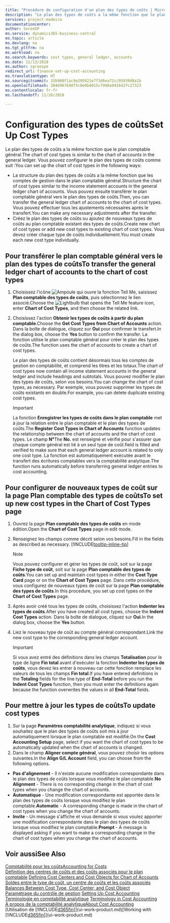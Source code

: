 ```yaml
---
title: "Procédure de configuration d'un plan des types de coûts | Microsoft Docs"
description: "Le plan des types de coûts a la même fonction que le plan comptable général."
services: project-madeira
documentationcenter: 
author: SorenGP
ms.service: dynamics365-business-central
ms.topic: article
ms.devlang: na
ms.tgt_pltfrm: na
ms.workload: na
ms.search.keywords: cost types, general ledger, accounts
ms.date: 11/13/2018
ms.author: sgroespe
redirect_url: finance-set-up-cost-accounting
ms.translationtype: HT
ms.sourcegitcommit: 33b900f1ac9e295921e7f3d6ea72cc93939d8a1b
ms.openlocfilehash: 2846967648f5c0e0b6015c7990a941642fc27323
ms.contentlocale: fr-fr
ms.lasthandoff: 11/26/2018

---
```

# <a name="set-up-cost-types"></a><span data-ttu-id="a015b-103">Configuration des types de coûts</span><span class="sxs-lookup"><span data-stu-id="a015b-103">Set Up Cost Types</span></span>
<span data-ttu-id="a015b-104">Le plan des types de coûts a la même fonction que le plan comptable général.</span><span class="sxs-lookup"><span data-stu-id="a015b-104">The chart of cost types is similar to the chart of accounts in the general ledger.</span></span> <span data-ttu-id="a015b-105">Vous pouvez configurer le plan des types de coûts comme suit :</span><span class="sxs-lookup"><span data-stu-id="a015b-105">You can set up the chart of cost types in the following ways:</span></span>  

-   <span data-ttu-id="a015b-106">La structure du plan des types de coûts a la même fonction que les comptes de gestion dans le plan comptable général.</span><span class="sxs-lookup"><span data-stu-id="a015b-106">Structure the chart of cost types similar to the income statement accounts in the general ledger chart of accounts.</span></span> <span data-ttu-id="a015b-107">Vous pouvez ensuite transférer le plan comptable général vers le plan des types de coûts.</span><span class="sxs-lookup"><span data-stu-id="a015b-107">Then, you can transfer the general ledger chart of accounts to the chart of cost types.</span></span> <span data-ttu-id="a015b-108">Vous pouvez effectuer tous les ajustements nécessaires après le transfert.</span><span class="sxs-lookup"><span data-stu-id="a015b-108">You can make any necessary adjustments after the transfer.</span></span>  
-   <span data-ttu-id="a015b-109">Créez le plan des types de coûts ou ajoutez de nouveaux types de coûts au plan comptable existant des types de coûts.</span><span class="sxs-lookup"><span data-stu-id="a015b-109">Create new chart of cost types or add new cost types to existing chart of cost types.</span></span> <span data-ttu-id="a015b-110">Vous devez créer chaque type de coûts individuellement.</span><span class="sxs-lookup"><span data-stu-id="a015b-110">You must create each new cost type individually.</span></span>  

## <a name="to-transfer-the-general-ledger-chart-of-accounts-to-the-chart-of-cost-types"></a><span data-ttu-id="a015b-111">Pour transférer le plan comptable général vers le plan des types de coûts</span><span class="sxs-lookup"><span data-stu-id="a015b-111">To transfer the general ledger chart of accounts to the chart of cost types</span></span>  
1.  <span data-ttu-id="a015b-112">Choisissez l'icône ![Ampoule qui ouvre la fonction Tell Me](media/ui-search/search_small.png "Dites-moi ce que vous voulez faire"), saisissez **Plan comptable des types de coûts**, puis sélectionnez le lien associé.</span><span class="sxs-lookup"><span data-stu-id="a015b-112">Choose the ![Lightbulb that opens the Tell Me feature](media/ui-search/search_small.png "Tell me what you want to do") icon, enter **Chart of Cost Types**, and then choose the related link.</span></span>  
2.  <span data-ttu-id="a015b-113">Choisissez l'action **Obtenir les types de coûts à partir du plan comptable**.</span><span class="sxs-lookup"><span data-stu-id="a015b-113">Choose the **Get Cost Types from Chart of Accounts** action.</span></span> <span data-ttu-id="a015b-114">Dans la boîte de dialogue, cliquez sur **Oui** pour confirmer le transfert.</span><span class="sxs-lookup"><span data-stu-id="a015b-114">In the dialog box, choose the **Yes** button to confirm the transfer.</span></span> <span data-ttu-id="a015b-115">La fonction utilise le plan comptable général pour créer le plan des types de coûts.</span><span class="sxs-lookup"><span data-stu-id="a015b-115">The function uses the chart of accounts to create a chart of cost types.</span></span>  

    <span data-ttu-id="a015b-116">Le plan des types de coûts contient désormais tous les comptes de gestion en comptabilité, et comprend les titres et les totaux.</span><span class="sxs-lookup"><span data-stu-id="a015b-116">The chart of cost types now contain all income statement accounts in the general ledger and include headings and subtotals.</span></span> <span data-ttu-id="a015b-117">Vous pouvez modifier le plan des types de coûts, selon vos besoins.</span><span class="sxs-lookup"><span data-stu-id="a015b-117">You can change the chart of cost types, as necessary.</span></span> <span data-ttu-id="a015b-118">Par exemple, vous pouvez supprimer les types de coûts existants en double.</span><span class="sxs-lookup"><span data-stu-id="a015b-118">For example, you can delete duplicate existing cost types.</span></span>  

    > [!IMPORTANT]  
    >  <span data-ttu-id="a015b-119">La fonction **Enregistrer les types de coûts dans le plan comptable** met à jour la relation entre le plan comptable et le plan des types de coûts.</span><span class="sxs-lookup"><span data-stu-id="a015b-119">The **Register Cost Types in Chart of Accounts** function updates the relationship between the chart of accounts and the chart of cost types.</span></span> <span data-ttu-id="a015b-120">Le champ **N°**</span><span class="sxs-lookup"><span data-stu-id="a015b-120">The **No.**</span></span> <span data-ttu-id="a015b-121">est renseigné et vérifié pour s'assurer que chaque compte général est lié à un seul type de coût.</span><span class="sxs-lookup"><span data-stu-id="a015b-121">field is filled and verified to make sure that each general ledger account is related to only one cost type.</span></span> <span data-ttu-id="a015b-122">La fonction est automatiquement exécutée avant le transfert des écritures comptables vers la comptabilité analytique.</span><span class="sxs-lookup"><span data-stu-id="a015b-122">The function runs automatically before transferring general ledger entries to cost accounting.</span></span>  

## <a name="to-set-up-new-cost-types-in-the-chart-of-cost-types-page"></a><span data-ttu-id="a015b-123">Pour configurer de nouveaux types de coût sur la page Plan comptable des types de coûts</span><span class="sxs-lookup"><span data-stu-id="a015b-123">To set up new cost types in the Chart of Cost Types page</span></span>  
1.  <span data-ttu-id="a015b-124">Ouvrez la page **Plan comptable des types de coûts** en mode édition.</span><span class="sxs-lookup"><span data-stu-id="a015b-124">Open the **Chart of Cost Types** page in edit mode.</span></span>  
2.  <span data-ttu-id="a015b-125">Renseignez les champs comme décrit selon vos besoins.</span><span class="sxs-lookup"><span data-stu-id="a015b-125">Fill in the fields as described as necessary.</span></span> [!INCLUDE[tooltip-inline-tip](includes/tooltip-inline-tip_md.md)]

    > [!NOTE]  
    >  <span data-ttu-id="a015b-126">Vous pouvez configurer et gérer les types de coût, soit sur la page **Fiche type de coût**, soit sur la page **Plan comptable des types de coûts**.</span><span class="sxs-lookup"><span data-stu-id="a015b-126">You can set up and maintain cost types in either the **Cost Type Card** page or on the **Chart of Cost Types** page.</span></span> <span data-ttu-id="a015b-127">Dans cette procédure, vous configurez de nouveaux types de coût sur la page **Plan comptable des types de coûts**.</span><span class="sxs-lookup"><span data-stu-id="a015b-127">In this procedure, you set up cost types on the **Chart of Cost Types** page.</span></span>

3.  <span data-ttu-id="a015b-128">Après avoir créé tous les types de coûts, choisissez l'action **Indenter les types de coûts**.</span><span class="sxs-lookup"><span data-stu-id="a015b-128">After you have created all cost types, choose the **Indent Cost Types** action.</span></span> <span data-ttu-id="a015b-129">Dans la boîte de dialogue, cliquez sur **Oui**.</span><span class="sxs-lookup"><span data-stu-id="a015b-129">In the dialog box, choose the **Yes** button.</span></span>  
4.  <span data-ttu-id="a015b-130">Liez le nouveau type de coût au compte général correspondant.</span><span class="sxs-lookup"><span data-stu-id="a015b-130">Link the new cost type to the corresponding general ledger account.</span></span>  

    > [!IMPORTANT]  
    >  <span data-ttu-id="a015b-131">Si vous avez entré des définitions dans les champs **Totalisation** pour le type de ligne **Fin total** avant d'exécuter la fonction **Indenter les types de coûts**, vous devez les entrer à nouveau car cette fonction remplace les valeurs de tous les champs **Fin total**.</span><span class="sxs-lookup"><span data-stu-id="a015b-131">If you have entered definitions in the **Totaling** fields for the line type of **End-Total** before you run the **Indent Cost Types** function, then you must enter the definitions again because the function overwrites the values in all **End-Total** fields.</span></span>  

## <a name="to-update-cost-types"></a><span data-ttu-id="a015b-132">Pour mettre à jour les types de coûts</span><span class="sxs-lookup"><span data-stu-id="a015b-132">To update cost types</span></span>  
1.  <span data-ttu-id="a015b-133">Sur la page **Paramètres comptabilité analytique**, indiquez si vous souhaitez que le plan des types de coûts soit mis à jour automatiquement lorsque le plan comptable est modifié.</span><span class="sxs-lookup"><span data-stu-id="a015b-133">On the **Cost Accounting Setup** page, select if you want the chart of cost types to be automatically updated when the chart of accounts is changed.</span></span>  
2.  <span data-ttu-id="a015b-134">Dans le champ **Aligner compte général**, vous pouvez choisir les options suivantes.</span><span class="sxs-lookup"><span data-stu-id="a015b-134">In the **Align G/L Account** field, you can choose from the following options.</span></span>  

- <span data-ttu-id="a015b-135">**Pas d'alignement** - Il n'existe aucune modification correspondante dans le plan des types de coûts lorsque vous modifiez le plan comptable.</span><span class="sxs-lookup"><span data-stu-id="a015b-135">**No Alignment** - There is no corresponding change in the chart of cost types when you change the chart of accounts.</span></span>  
- <span data-ttu-id="a015b-136">**Automatique** - Une modification correspondante est apportée dans le plan des types de coûts lorsque vous modifiez le plan comptable.</span><span class="sxs-lookup"><span data-stu-id="a015b-136">**Automatic** - A corresponding change is made in the chart of cost types when you change the chart of accounts.</span></span>  
- <span data-ttu-id="a015b-137">**Invite** - Un message s'affiche et vous demande si vous voulez apporter une modification correspondante dans le plan des types de coûts lorsque vous modifiez le plan comptable.</span><span class="sxs-lookup"><span data-stu-id="a015b-137">**Prompt** - A message is displayed asking if you want to make a corresponding change in the chart of cost types when you change the chart of accounts.</span></span>  

## <a name="see-also"></a><span data-ttu-id="a015b-138">Voir aussi</span><span class="sxs-lookup"><span data-stu-id="a015b-138">See Also</span></span>  
[<span data-ttu-id="a015b-139">Comptabilité pour les coûts</span><span class="sxs-lookup"><span data-stu-id="a015b-139">Accounting for Costs</span></span>](finance-manage-cost-accounting.md)  
<span data-ttu-id="a015b-140">[Définition des centres de coûts et des coûts associés pour le plan comptable](finance-defining-cost-centers-and-cost-objects-for-chart-of-accounts.md) </span><span class="sxs-lookup"><span data-stu-id="a015b-140">[Defining Cost Centers and Cost Objects for Chart of Accounts](finance-defining-cost-centers-and-cost-objects-for-chart-of-accounts.md) </span></span>  
<span data-ttu-id="a015b-141">[Soldes entre le type de coût, un centre de coûts et les coûts associés](finance-balances-between-cost-type-cost-center-and-cost-object.md) </span><span class="sxs-lookup"><span data-stu-id="a015b-141">[Balances Between Cost Type, Cost Center, and Cost Object](finance-balances-between-cost-type-cost-center-and-cost-object.md) </span></span>  
<span data-ttu-id="a015b-142">[Paramétrage du contrôle de gestion](finance-set-up-cost-accounting.md) </span><span class="sxs-lookup"><span data-stu-id="a015b-142">[Setting Up Cost Accounting](finance-set-up-cost-accounting.md) </span></span>  
<span data-ttu-id="a015b-143">[Terminologie en comptabilité analytique](finance-terminology-in-cost-accounting.md) </span><span class="sxs-lookup"><span data-stu-id="a015b-143">[Terminology in Cost Accounting](finance-terminology-in-cost-accounting.md) </span></span>  
[<span data-ttu-id="a015b-144">À propos de la comptabilité analytique</span><span class="sxs-lookup"><span data-stu-id="a015b-144">About Cost Accounting</span></span>](finance-about-cost-accounting.md)  
<span data-ttu-id="a015b-145">[Utilisation de [!INCLUDE[d365fin](includes/d365fin_md.md)]](ui-work-product.md)</span><span class="sxs-lookup"><span data-stu-id="a015b-145">[Working with [!INCLUDE[d365fin](includes/d365fin_md.md)]](ui-work-product.md)</span></span>

